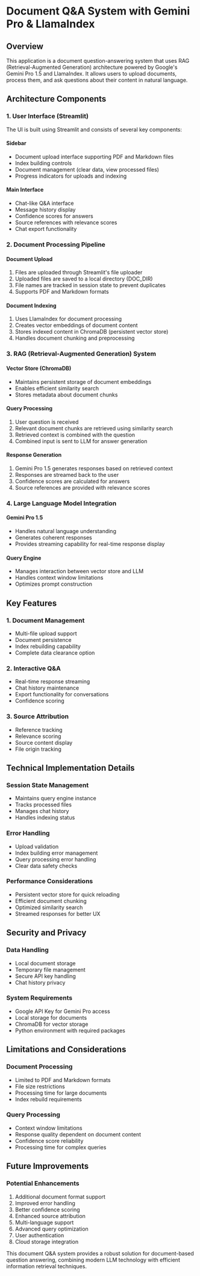 # Document Q&A System with Gemini Pro & LlamaIndex

## Overview
This application is a document question-answering system that uses RAG (Retrieval-Augmented Generation) architecture powered by Google's Gemini Pro 1.5 and LlamaIndex. It allows users to upload documents, process them, and ask questions about their content in natural language.

## Architecture Components

### 1. User Interface (Streamlit)
The UI is built using Streamlit and consists of several key components:

#### Sidebar
- Document upload interface supporting PDF and Markdown files
- Index building controls
- Document management (clear data, view processed files)
- Progress indicators for uploads and indexing

#### Main Interface
- Chat-like Q&A interface
- Message history display
- Confidence scores for answers
- Source references with relevance scores
- Chat export functionality

### 2. Document Processing Pipeline

#### Document Upload
1. Files are uploaded through Streamlit's file uploader
2. Uploaded files are saved to a local directory (DOC_DIR)
3. File names are tracked in session state to prevent duplicates
4. Supports PDF and Markdown formats

#### Document Indexing
1. Uses LlamaIndex for document processing
2. Creates vector embeddings of document content
3. Stores indexed content in ChromaDB (persistent vector store)
4. Handles document chunking and preprocessing

### 3. RAG (Retrieval-Augmented Generation) System

#### Vector Store (ChromaDB)
- Maintains persistent storage of document embeddings
- Enables efficient similarity search
- Stores metadata about document chunks

#### Query Processing
1. User question is received
2. Relevant document chunks are retrieved using similarity search
3. Retrieved context is combined with the question
4. Combined input is sent to LLM for answer generation

#### Response Generation
1. Gemini Pro 1.5 generates responses based on retrieved context
2. Responses are streamed back to the user
3. Confidence scores are calculated for answers
4. Source references are provided with relevance scores

### 4. Large Language Model Integration

#### Gemini Pro 1.5
- Handles natural language understanding
- Generates coherent responses
- Provides streaming capability for real-time response display

#### Query Engine
- Manages interaction between vector store and LLM
- Handles context window limitations
- Optimizes prompt construction

## Key Features

### 1. Document Management
- Multi-file upload support
- Document persistence
- Index rebuilding capability
- Complete data clearance option

### 2. Interactive Q&A
- Real-time response streaming
- Chat history maintenance
- Export functionality for conversations
- Confidence scoring

### 3. Source Attribution
- Reference tracking
- Relevance scoring
- Source content display
- File origin tracking

## Technical Implementation Details

### Session State Management
- Maintains query engine instance
- Tracks processed files
- Manages chat history
- Handles indexing status

### Error Handling
- Upload validation
- Index building error management
- Query processing error handling
- Clear data safety checks

### Performance Considerations
- Persistent vector store for quick reloading
- Efficient document chunking
- Optimized similarity search
- Streamed responses for better UX

## Security and Privacy

### Data Handling
- Local document storage
- Temporary file management
- Secure API key handling
- Chat history privacy

### System Requirements
- Google API Key for Gemini Pro access
- Local storage for documents
- ChromaDB for vector storage
- Python environment with required packages

## Limitations and Considerations

### Document Processing
- Limited to PDF and Markdown formats
- File size restrictions
- Processing time for large documents
- Index rebuild requirements

### Query Processing
- Context window limitations
- Response quality dependent on document content
- Confidence score reliability
- Processing time for complex queries

## Future Improvements

### Potential Enhancements
1. Additional document format support
2. Improved error handling
3. Better confidence scoring
4. Enhanced source attribution
5. Multi-language support
6. Advanced query optimization
7. User authentication
8. Cloud storage integration

This document Q&A system provides a robust solution for document-based question answering, combining modern LLM technology with efficient information retrieval techniques.